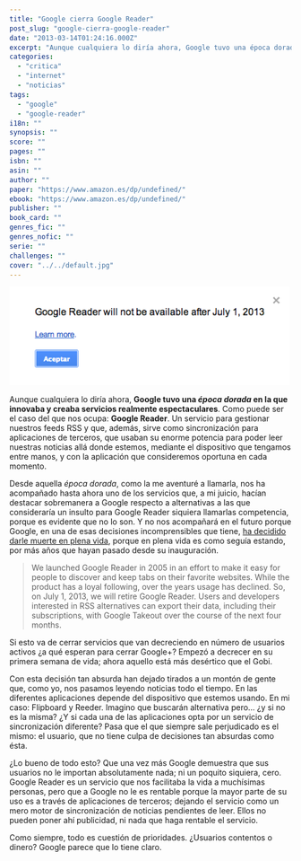 ```yaml
---
title: "Google cierra Google Reader"
post_slug: "google-cierra-google-reader"
date: "2013-03-14T01:24:16.000Z"
excerpt: "Aun­que cual­quiera lo diría ahora, Goo­gle tuvo una época dorada en la que inno­vaba y creaba ser­vi­cios real­mente espec­ta­cu­la­res. Como puede ser el caso del que nos ocupa: Goo­gle Reader. Un ser­vi­cio para ges­tio­nar nues­tros feeds RSS y que, ade­más, sirve como sin­cro­ni­za­ción para apli­ca­cio­nes de ter­ce­ros, que usa­ban su enorme poten­cia para poder leer nues­tras noti­cias allá donde este­mos, mediante el dis­po­si­tivo que ten­ga­mos entre manos, y con la apli­ca­ción que con­si­de­re­mos opor­tuna en cada momento."
categories: 
  - "critica"
  - "internet"
  - "noticias"
tags: 
  - "google"
  - "google-reader"
i18n: ""
synopsis: ""
score: ""
pages: ""
isbn: ""
asin: ""
author: ""
paper: "https://www.amazon.es/dp/undefined/"
ebook: "https://www.amazon.es/dp/undefined/"
publisher: ""
book_card: ""
genres_fic: ""
genres_nofic: ""
serie: ""
challenges: ""
cover: "../../default.jpg"
---
```


![Google Reader](images/Google-reader.png)

Aunque cualquiera lo diría ahora, **Google tuvo una _época dorada_ en la que innovaba y creaba servicios realmente espectaculares**. Como puede ser el caso del que nos ocupa: **Google Reader**. Un servicio para gestionar nuestros feeds RSS y que, además, sirve como sincronización para aplicaciones de terceros, que usaban su enorme potencia para poder leer nuestras noticias allá donde estemos, mediante el dispositivo que tengamos entre manos, y con la aplicación que consideremos oportuna en cada momento.

Desde aquella _época dorada_, como la me aventuré a llamarla, nos ha acompañado hasta ahora uno de los servicios que, a mi juicio, hacían destacar sobremanera a Google respecto a alternativas a las que consideraría un insulto para Google Reader siquiera llamarlas competencia, porque es evidente que no lo son. Y no nos acompañará en el futuro porque Google, en una de esas decisiones incomprensibles que tiene, [ha decidido darle muerte en plena vida](http://googleblog.blogspot.com.es/2013/03/a-second-spring-of-cleaning.html?m=1), porque en plena vida es como seguía estando, por más años que hayan pasado desde su inauguración.

> We launched Google Reader in 2005 in an effort to make it easy for people to discover and keep tabs on their favorite websites. While the product has a loyal following, over the years usage has declined. So, on July 1, 2013, we will retire Google Reader. Users and developers interested in RSS alternatives can export their data, including their subscriptions, with Google Takeout over the course of the next four months.

Si esto va de cerrar servicios que van decreciendo en número de usuarios activos ¿a qué esperan para cerrar Google+? Empezó a decrecer en su primera semana de vida; ahora aquello está más desértico que el Gobi.

Con esta decisión tan absurda han dejado tirados a un montón de gente que, como yo, nos pasamos leyendo noticias todo el tiempo. En las diferentes aplicaciones depende del dispositivo que estemos usando. En mi caso: Flipboard y Reeder. Imagino que buscarán alternativa pero… ¿y si no es la misma? ¿Y si cada una de las aplicaciones opta por un servicio de sincronización diferente? Pasa que el que siempre sale perjudicado es el mismo: el usuario, que no tiene culpa de decisiones tan absurdas como ésta.

¿Lo bueno de todo esto? Que una vez más Google demuestra que sus usuarios no le importan absolutamente nada; ni un poquito siquiera, cero. Google Reader es un servicio que nos facilitaba la vida a muchísimas personas, pero que a Google no le es rentable porque la mayor parte de su uso es a través de aplicaciones de terceros; dejando el servicio como un mero motor de sincronización de noticias pendientes de leer. Ellos no pueden poner ahí publicidad, ni nada que haga rentable el servicio.

Como siempre, todo es cuestión de prioridades. ¿Usuarios contentos o dinero? Google parece que lo tiene claro.
